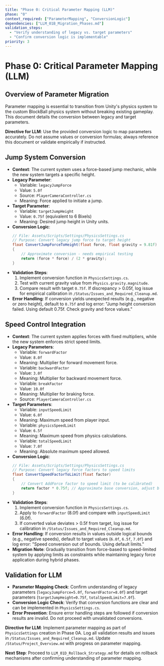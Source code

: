 ```yaml
---
title: "Phase 0: Critical Parameter Mapping (LLM)"
phase: "0"
context_required: ["ParameterMapping", "ConversionLogic"]
dependencies: ["LLM_01B_Migration_Phases.md"]
validation_steps:
  - "Verify understanding of legacy vs. target parameters"
  - "Confirm conversion logic is implementable"
priority: 3
---
```


# Phase 0: Critical Parameter Mapping (LLM)

## Overview of Parameter Migration
Parameter mapping is essential to transition from Unity's physics system to the custom BlockBall physics system without breaking existing gameplay. This document details the conversion between legacy and target parameters.

**Directive for LLM**: Use the provided conversion logic to map parameters accurately. Do not assume values or conversion formulas; always reference this document or validate empirically if instructed.

## Jump System Conversion
- **Context**: The current system uses a force-based jump mechanic, while the new system targets a specific height.
- **Legacy Parameter**:
  - Variable: `legacyJumpForce`
  - Value: `5.0f`
  - Source: `PlayerCameraController.cs`
  - Meaning: Force applied to initiate a jump.
- **Target Parameter**:
  - Variable: `targetJumpHeight`
  - Value: `0.75f` (equivalent to 6 Bixels)
  - Meaning: Desired jump height in Unity units.
- **Conversion Logic**:
  ```csharp
  // File: Assets/Scripts/Settings/PhysicsSettings.cs
  // Purpose: Convert legacy jump force to target height
  float ConvertJumpForceToHeight(float force, float gravity = 9.81f)
  {
      // Approximate conversion - needs empirical testing
      return (force * force) / (2 * gravity);
  }
  ```
- **Validation Steps**:
  1. Implement conversion function in `PhysicsSettings.cs`.
  2. Test with current gravity value from `Physics.gravity.magnitude`.
  3. Compare result with target `0.75f`. If discrepancy > 0.05f, log issue for empirical calibration in `/Status/Issues_and_Required_Cleanup.md`.
- **Error Handling**: If conversion yields unexpected results (e.g., negative or zero height), default to `0.75f` and log error: "Jump height conversion failed. Using default 0.75f. Check gravity and force values."

## Speed Control Integration
- **Context**: The current system applies forces with fixed multipliers, while the new system enforces strict speed limits.
- **Legacy Parameters**:
  - Variable: `forwardFactor`
  - Value: `8.0f`
  - Meaning: Multiplier for forward movement force.
  - Variable: `backwardFactor`
  - Value: `3.0f`
  - Meaning: Multiplier for backward movement force.
  - Variable: `breakFactor`
  - Value: `10.0f`
  - Meaning: Multiplier for braking force.
  - Source: `PlayerCameraController.cs`
- **Target Parameters**:
  - Variable: `inputSpeedLimit`
  - Value: `6.0f`
  - Meaning: Maximum speed from player input.
  - Variable: `physicsSpeedLimit`
  - Value: `6.5f`
  - Meaning: Maximum speed from physics calculations.
  - Variable: `totalSpeedLimit`
  - Value: `7.0f`
  - Meaning: Absolute maximum speed allowed.
- **Conversion Logic**:
  ```csharp
  // File: Assets/Scripts/Settings/PhysicsSettings.cs
  // Purpose: Convert legacy force factors to speed limits
  float ConvertSpeedFactorToLimit(float factor)
  {
      // Convert AddForce factor to speed limit (to be calibrated)
      return factor * 0.75f; // Approximate base conversion, adjust based on empirical data
  }
  ```
- **Validation Steps**:
  1. Implement conversion function in `PhysicsSettings.cs`.
  2. Apply to `forwardFactor` (8.0f) and compare with `inputSpeedLimit` (6.0f).
  3. If converted value deviates > 0.5f from target, log issue for calibration in `/Status/Issues_and_Required_Cleanup.md`.
- **Error Handling**: If conversion results in values outside logical bounds (e.g., negative speeds), default to target values (`6.0f`, `6.5f`, `7.0f`) and log error: "Speed conversion out of bounds. Using default limits."
- **Migration Note**: Gradually transition from force-based to speed-limited system by applying limits as constraints while maintaining legacy force application during hybrid phases.

## Validation for LLM
- **Parameter Mapping Check**: Confirm understanding of legacy parameters (`legacyJumpForce=5.0f`, `forwardFactor=8.0f`) and target parameters (`targetJumpHeight=0.75f`, `totalSpeedLimit=7.0f`).
- **Conversion Logic Check**: Verify that conversion functions are clear and can be implemented in `PhysicsSettings.cs`.
- **Error Prevention**: Ensure error handling steps are followed if conversion results are invalid. Do not proceed with unvalidated conversions.

**Directive for LLM**: Implement parameter mapping as part of `PhysicsSettings` creation in Phase 0A. Log all validation results and issues in `/Status/Issues_and_Required_Cleanup.md`. Update `/Status/Project_Overview.md` with progress on parameter mapping.

**Next Step**: Proceed to `LLM_01D_Rollback_Strategy.md` for details on rollback mechanisms after confirming understanding of parameter mapping.
